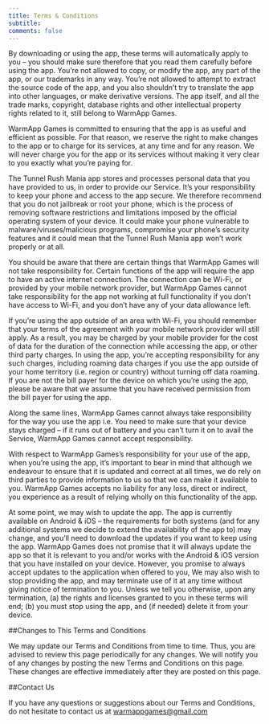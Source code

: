 ```yaml
---
title: Terms & Conditions
subtitle:
comments: false
---
```


By downloading or using the app, these terms will automatically apply to you – you should make sure therefore that you read them carefully before using the app. You’re not allowed to copy, or modify the app, any part of the app, or our trademarks in any way. You’re not allowed to attempt to extract the source code of the app, and you also shouldn’t try to translate the app into other languages, or make derivative versions. The app itself, and all the trade marks, copyright, database rights and other intellectual property rights related to it, still belong to WarmApp Games.

WarmApp Games is committed to ensuring that the app is as useful and efficient as possible. For that reason, we reserve the right to make changes to the app or to charge for its services, at any time and for any reason. We will never charge you for the app or its services without making it very clear to you exactly what you’re paying for.

The Tunnel Rush Mania app stores and processes personal data that you have provided to us, in order to provide our Service. It’s your responsibility to keep your phone and access to the app secure. We therefore recommend that you do not jailbreak or root your phone, which is the process of removing software restrictions and limitations imposed by the official operating system of your device. It could make your phone vulnerable to malware/viruses/malicious programs, compromise your phone’s security features and it could mean that the Tunnel Rush Mania app won’t work properly or at all.

You should be aware that there are certain things that WarmApp Games will not take responsibility for. Certain functions of the app will require the app to have an active internet connection. The connection can be Wi-Fi, or provided by your mobile network provider, but WarmApp Games cannot take responsibility for the app not working at full functionality if you don’t have access to Wi-Fi, and you don’t have any of your data allowance left.

If you’re using the app outside of an area with Wi-Fi, you should remember that your terms of the agreement with your mobile network provider will still apply. As a result, you may be charged by your mobile provider for the cost of data for the duration of the connection while accessing the app, or other third party charges. In using the app, you’re accepting responsibility for any such charges, including roaming data charges if you use the app outside of your home territory (i.e. region or country) without turning off data roaming. If you are not the bill payer for the device on which you’re using the app, please be aware that we assume that you have received permission from the bill payer for using the app.

Along the same lines, WarmApp Games cannot always take responsibility for the way you use the app i.e. You need to make sure that your device stays charged – if it runs out of battery and you can’t turn it on to avail the Service, WarmApp Games cannot accept responsibility.

With respect to WarmApp Games’s responsibility for your use of the app, when you’re using the app, it’s important to bear in mind that although we endeavour to ensure that it is updated and correct at all times, we do rely on third parties to provide information to us so that we can make it available to you. WarmApp Games accepts no liability for any loss, direct or indirect, you experience as a result of relying wholly on this functionality of the app.

At some point, we may wish to update the app. The app is currently available on Android & iOS – the requirements for both systems (and for any additional systems we decide to extend the availability of the app to) may change, and you’ll need to download the updates if you want to keep using the app. WarmApp Games does not promise that it will always update the app so that it is relevant to you and/or works with the Android & iOS version that you have installed on your device. However, you promise to always accept updates to the application when offered to you, We may also wish to stop providing the app, and may terminate use of it at any time without giving notice of termination to you. Unless we tell you otherwise, upon any termination, (a) the rights and licenses granted to you in these terms will end; (b) you must stop using the app, and (if needed) delete it from your device.

##Changes to This Terms and Conditions

We may update our Terms and Conditions from time to time. Thus, you are advised to review this page periodically for any changes. We will notify you of any changes by posting the new Terms and Conditions on this page. These changes are effective immediately after they are posted on this page.

##Contact Us

If you have any questions or suggestions about our Terms and Conditions, do not hesitate to contact us at warmappgames@gmail.com

